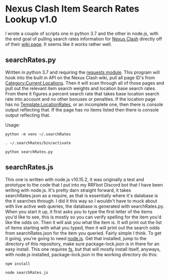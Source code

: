 # Nexus Clash Item Search Rates Lookup v1.0

I wrote a couple of scripts one in python 3.7 and the other in node.js, with the end goal of pulling search rates information for [Nexus Clash](https://www.nexusclash.com) directly off of their [wiki page](https://https://wiki.nexuscla.sh/wiki/). It seems like it works rather well.

## searchRates.py
Written in python 3.7 and requiring the [requests module](https://2.python-requests.org/en/master/). This program will hook into the built in API on the Nexus Clash wiki, pull all page ID's from [Category:Current Locations](https://wiki.nexuscla.sh/wiki/index.php?title=Category:Current_Locations). Then it will scan through all of those pages and pull out the relevant item search weights and location base search rates. From there it figures a percent search rate that takes base location search rate into account and no other bonuses or penalties.
If the location page has no [Template:LocationRates](https://wiki.nexuscla.sh/wiki/index.php?title=Template:LocationRates), or an incomplete one, then there is console output reflecting that. If the page has no items listed then there is console output reflecting that.

Usage:

`python -m venv ~/.searchRates`

`. ~/.searchRates/bin/activate`

`python searchRates.py`

## searchRates.js
This one is written with node.js v10.15.2, it was originally a test and prototype to the code that I put into my RRFbot Discord bot that I have been writing with node.js. It's pretty darn straight forward, it takes searchRates.json as a require, as that is essentially where it's database is the it searches through. I did it this way so I wouldn't have to muck about with live active web queries, the database is generated with searchRates.py. When you start it up, it first asks you to type the first letter of the items you'd like to see, this is mostly so you can verify spelling for the item you'd like the odds on. Then it will ask you what the item is. It will print out the list of items starting with what you typed, then it will print out the search odds from searchRates.json for the item you queried. Fairly simple I think. To get it going, you're going to need [node.js](https://nodejs.org/en/). Get that installed, jump to the directory of this repository, make sure package-lock.json is in there for an easy install. This one requires [fs](https://nodejs.org/api/fs.html), but that will mostly install itself, anyways, with node.js installed, package-lock.json in the working directory do this:

`npm install`

`node searchRates.js`
